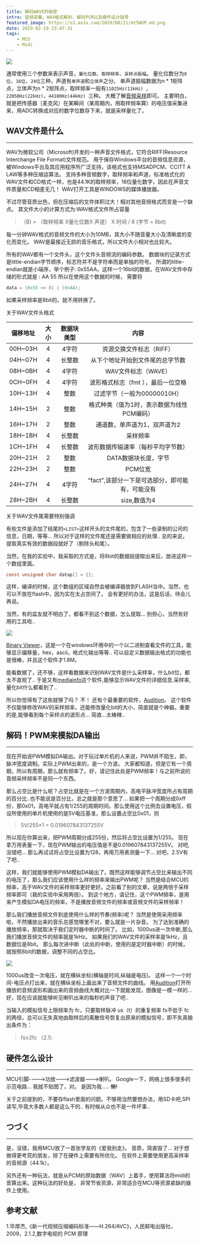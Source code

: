 ```yaml
---
title: 解码WAVE的秘密
intro: 音频采集、WAV格式解析、解码PCM以及硬件设计指导
featured_image: https://s2.ax1x.com/2019/08/21/mt5WUP.md.png
date: 2019-02-19 23:47:31
tags:
    - MCU
    - Midi
---
```






<img src="https://s2.ax1x.com/2019/02/20/kgvqhQ.png" class="img-shadow" />


通常使用三个参数来表示声音，`量化位数`、`取样频率`、`采样点振幅`。
量化位数分为`8位`、`16位`、`24位`三种，声道有`单声道`和`立体声`之分。
单声道振幅数据为n * 1矩阵点，立体声为n * 2矩阵点，取样频率一般有`11025Hz(11kHz) `，`22050Hz(22kHz)`，`44100Hz(44kHz) `三种。
大概了解[音频采样](https://baike.baidu.com/item/%E9%9F%B3%E9%A2%91%E9%87%87%E6%A0%B7/446474)即可。
主要明白，就是把传感器（麦克风）在某瞬间（某周期内，用取样频率算）的电压值采集进来，用ADC转换成对应的数字位数存下来，就是采样量化了。

## WAV文件是什么
***
WAV为微软公司（Microsoft)开发的一种声音文件格式，它符合RIFF(Resource Interchange File Format)文件规范。
用于保存Windows平台的音频信息资源，被Windows平台及其应用程序所广泛支持，该格式也支持MSADPCM、CCITT A LAW等多种压缩运算法。
支持多种音频数字，取样频率和声道，标准格式化的WAV文件和CD格式一样，也是44.1K的取样频率，16位量化数字，因此在声音文件质量和CD相差无几！
WAV打开工具是WINDOWS的媒体播放器。

不过尽管音质出色，但在压缩后的文件体积过大！相对其他音频格式而言是一个缺点。
其文件大小的计算方式为:WAV格式文件所占容量

> （B) = （取样频率 X量化位数X 声道） X 时间 / 8 (字节 = 8bit)

每一分钟WAV格式的音频文件的大小为10MB，其大小不随音量大小及清晰度的变化而变化。
WAV是最接近无损的音乐格式，所以文件大小相对也比较大。

所有的WAV都有一个文件头，这个文件头音频流的编码参数。
数据块的记录方式是little-endian字节顺序，标志符并不是字符串而是单独的符号。
所谓的little-endian就是小端序，举个例子:
0x55AA，这样一个16bit的数据，在WAV文件中存储的形式就是 : AA 55
所以在使用这个数据的时候， 需要将
```c
data = (0x55 << 8) | (0xAA);
```
如果采样频率是8bit的，就不用转换了。

关于WAV文件头格式

|  偏移地址  | 大小 |  数据块类型 | 内容 | 
| :-----: | :-----: | :-----: | :-----: |
| 00H~03H | 4 | 4字符 | 资源交换文件标志（RIFF） |
| 04H~07H| 4| 长整数| 从下个地址开始到文件尾的总字节数| 
| 08H~0BH| 4| 4字符| WAV文件标志（WAVE）| 
| 0CH~0FH| 4| 4字符| 波形格式标志（fmt ），最后一位空格| 
| 10H~13H| 4| 整数| 过滤字节（一般为00000010H）| 
| 14H~15H| 2| 整数| 格式种类（值为1时，表示数据为线性PCM编码）| 
| 16H~17H| 2| 整数| 通道数，单声道为1，双声道为2| 
| 18H~1BH| 4| 长整数| 采样频率| 
| 1CH~1FH| 4| 长整数| 波形数据传输速率（每秒平均字节数）| 
| 20H~21H| 2| 整数| DATA数据块长度，字节| 
| 22H~23H| 2| 整数| PCM位宽| 
| 24H~27H| 4| 4字符| “fact”,该部分一下是可选部分，即可能有，可能没有| 
| 28H~2BH| 4| 长整数| size,数值为4| 

关于WAV文件尾需要特别强调

有些文件是添加了结尾的`<LIST>`这样开头的文件尾的，包含了一些录制的公司的信息，日期，等等...
所以对于这样的文件尾还是需要做相应的处理..
总的来说，提取真实有效的数据段就好了（剔除头和尾）。

当然，在我的实验中，我采取的方式是，将8bit的数据段提取出来后，放进这样一个数组里面。
```c 
const unsigned char datap[] = {};
```
这样，编译的时候，这个数组的区域自然会被编译器放到FLASH当中。当然，也可以不放在flash中，因为实在太占空间了。
会有更好的办法，这是后话，待会儿再说。

当然，有的盆友就不明白了，都看不到这个数据，怎么提取...
别担心，当然有好用的工具啦..

<img src="https://s2.ax1x.com/2019/02/20/kgxNHf.jpg" class="img-shadow" />


[Binary Viewer](https://www.proxoft.com/BinaryViewer.aspx)，这是一个在windows环境中的一个以二进制查看文件的工具，能够显示偏移量，hex，ascii，格式化输出等等..
可以自定义数据输出格式的功能也是很棒，并且这个软件才1.8M。

能看数据了，还不够，这样看数据来识别WAV文件是什么采样率，什么bit位，都太不直观了..
于是又有[mediainfo](https://mediaarea.net/en/MediaInfo)这个软件,能够显示WAV文件的详细信息.采样率,量化bit什么都看到了..

所以你觉得有了这些就够了吗？ 不！
还有个最重要的软件，[Audition](https://www.adobe.com/cn/products/audition.html)。
这个软件不仅能够修改WAV的采样频率，还能修改量化bit的大小，简直就是个神器。重要的是,能够看到每个采样点的波形点...
简直...太棒辣..

## 解码！PWM来模拟DA输出
***
现在开始说PWM模拟DA输出。对于玩过单片机的人来说，PWM并不陌生，即，脉冲宽度调制。实际上PWM出来的，是一个方波。
大家都知道，但是它有一个周期，所以有周期，那么就有频率了。好，请记住此处是PWM频率！与之前所说的音频采样频率不是同一个东西。

那么占空比是什么呢？占空比就是在一个方波周期内，高电平脉冲宽度所占有周期的百分比..也不能说是百分比，总之就是那个意思了...
如果把一个周期分成0xff份，那0x01，高电平就占有1/255的周期时间。那么使用这个比例去设置电压，假设所使用的单片机使用的是5V电压基准，那么设置占空比0x01，则

> 5V/255*1 = 0.019607843137255V 

所以现在你算出来，把PWM周期分成255份，然后将占空比设置为1/255。
现在拿万用表量一下，现在PWM输出的电压值是不是0.019607843137255V。
对吧,没错吧...
那么再试试将占空比设置为128，再用万用表测量一下...
对吧，2.5V有了吧..

这样，我们就能够使用PWM模拟DA输出了。既然这样能够调节占空比来输出不同的电压了，那么我们应该使用什么样的频率来输出PWM呢？
当然是结合MCU的频率，高于WAV文件的采样频率更好更好。之前看了别的文章，说是两倍于采样频率即可（我的实验中采用两倍）。
到这个地方，请记住，这个PWM频率，是用来产生模拟DA电压的频率，不是播放音频文件的频率或音频文件的采样频率！

那么我们播放音频文件到底使用什么样的节奏(频率)呢？
当然是使用采用频率啦，不然播放出来的音乐总感觉哪里不对，要么就是一片杂音。
为了达到准确的播放频率，那就取决于我们定时器中断的时间了。
比如，1000us进一次中断,那么我们播放音频文件的频率就是1kHz。
如果我们的WAV文件的采样率是1kHz，且数据位是8bit。
那么每次进中断（此处的中断，使用的是定时器中断）的时候，就按照8bit的数据，调整不同的占空比。

<img src="https://s2.ax1x.com/2019/02/20/kgxaE8.jpg" class="img-shadow" />


1000us改变一次电压，就在横纵坐标(横轴是时间,纵轴是电压)。
这样一个一个时间-电压点打出来，就在横纵坐标上画出来了音频文件的曲线。
用[Audition](https://www.adobe.com/cn/products/audition.html)打开所播放的音频波形和画出来的音频曲线大概对比一下就能发现，图像是一模一样的...
好，现在应该就能够听见喇叭出来的每秒的声音了吧..

当输入的模拟信号上限频率为 fc，只要取样脉冲 us（t）的重复频率 fs不低于 fc
的两倍，总可以无失真地由取样后的离散信号恢复出原来的模拟信号，即不失真输出条件为：
> fs≥2fc （2.1）

## 硬件怎么设计
***
MCU引脚---->功放--->滤波器--->喇叭。
Google一下，网络上很多很多的示范电路...
我就不贴图了，对。
是因为我.....
~~懒!~~

关于之前提到的，不要存flash里面的问题。不够用当然要想办法，用SD卡吧,SPI读写,毕竟大多数人都是这么干的..
有时候从众也不是一件坏事..


## つづく
***
是，没错，我用MCU放了一首张学友的《爱我别走》。
音质，简直毁了...
对于想做得更考究的朋友，除了在硬件上需要有所优化。
在软件上需要使用更高采样率的音频源（44.1k）。

另外还有一种玩法，就是从PCM的原始数据（WAV）上着手，使用算法将midi的音算出来。这种玩法的好处是，
非常节省资源，非常适合在MCU等资源紧缺的器件上使用。

## 参考文献
1.毕厚杰,《新一代视频压缩编码标准——H.264/AVC》，人民邮电出版社，2009，2.1.2,数字电视的 PCM 原理